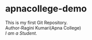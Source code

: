 # apnacollege-demo
This is my first Git Repository.
<br>
Author-Ragini Kumari(Apna College)<br>
<i>I am a Student.<i>

